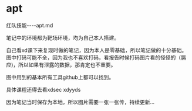 # apt
红队技能----apt.md

笔记中的环境都为靶场环境，均为自己本人搭建。

自己看xd课下来复现时做的笔记，因为本人是零基础，所以笔记做的十分基础。图中打码可能不全，因为我也不喜欢打码，看报告时候打码图片看的怪怪的（膈应)，所以如果有泄露的数据，那肯定也不重要。

图中用到的基本所有工具github上都可以找到。

具体课程还得去看xdsec	xdyyds

因为笔记当时保存为本地，所以图片需要一张一张传，持续更新...
